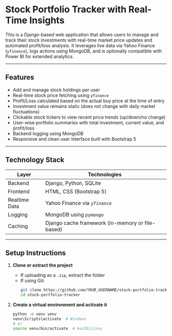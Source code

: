 # Stock Portfolio Tracker with Real-Time Insights

This is a Django-based web application that allows users to manage and track their stock investments with real-time market price updates and automated profit/loss analysis. It leverages live data via Yahoo Finance (`yfinance`), logs actions using MongoDB, and is optionally compatible with Power BI for extended analytics.

---

## Features

- Add and manage stock holdings per user
- Real-time stock price fetching using `yfinance`
- Profit/Loss calculated based on the actual buy price at the time of entry
- Investment value remains static (does not change with daily market fluctuations)
- Clickable stock tickers to view recent price trends (up/down/no change)
- User-wise portfolio summaries with total investment, current value, and profit/loss
- Backend logging using MongoDB
- Responsive and clean user interface built with Bootstrap 5

---

## Technology Stack

| Layer           | Technologies                          |
|----------------|----------------------------------------|
| Backend         | Django, Python, SQLite |
| Frontend        | HTML, CSS (Bootstrap 5)   |
| Realtime Data   | Yahoo Finance via `yfinance`           |
| Logging         | MongoDB using `pymongo`                |
| Caching         | Django cache framework (in-memory or file-based) |

---

## Setup Instructions

1. **Clone or extract the project**
   - If uploading as a `.zip`, extract the folder
   - If using Git:
     ```bash
     git clone https://github.com/YOUR_USERNAME/stock-portfolio-tracker.git
     cd stock-portfolio-tracker
     ```

2. **Create a virtual environment and activate it**
   ```bash
   python -m venv venv
   venv\Scripts\activate  # Windows
   # or
   source venv/bin/activate  # macOS/Linux
